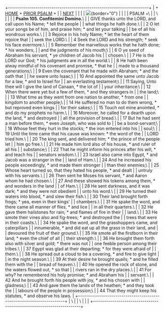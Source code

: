 +-----------------------------------------------------------------------+
| \+ [HOME](../index.html) + [PRIOR PSALM](Ps104.html) +                |
| [NEXT](Ps106.html)                                                    |
|                                                                       |
| ![](http://stats.superstats.com/b/ss/DAVIDMCMANNES/1){border="0"}     |
|                                                                       |
| PSALM +\                                                              |
| \                                                                     |
|                                                                       |
| **Psalm 105. Confitemini Domino.**\                                   |
| GIVE thanks unto the LORD, and call upon his Name; \* tell the people |
| what things he hath done.\                                            |
| 2 O let your songs be of him, and praise him; \* and let your talking |
| be of all his wondrous works.\                                        |
| 3 Rejoice in his holy Name; \* let the heart of them rejoice that     |
| seek the LORD.\                                                       |
| 4 Seek the LORD and his strength; \* seek his face evermore.\         |
| 5 Remember the marvellous works that he hath done; \* his wonders,    |
| and the judgments of his mouth;\                                      |
| 6 O ye seed of Abraham his servant, \* ye children of Jacob his       |
| chosen.\                                                              |
| 7 He is the LORD our God; \* his judgments are in all the world.\     |
| 8 He hath been alway mindful of his covenant and promise, \* that he  |
| made to a thousand generations;\                                      |
| 9 Even the covenant that he made with Abraham; \* and the oath that   |
| he sware unto Isaac;\                                                 |
| 10 And appointed the same unto Jacob for a law, \* and to Israel for  |
| an everlasting testament;\                                            |
| 11 Saying, Unto thee will I give the land of Canaan, \* the lot of    |
| your inheritance:\                                                    |
| 12 When there were yet but a few of them, \* and they strangers in    |
| the land;\                                                            |
| 13 What time as they went from one nation to another, \* from one     |
| kingdom to another people;\                                           |
| 14 He suffered no man to do them wrong, \* but reproved even kings    |
| for their sakes;\                                                     |
| 15 Touch not mine anointed, \* and do my prophets no harm.\           |
| 16 Moreover, he called for a dearth upon the land, \* and destroyed   |
| all the provision of bread.\                                          |
| 17 But he had sent a man before them, \* even Joseph, who was sold to |
| be a bond-servant;\                                                   |
| 18 Whose feet they hurt in the stocks; \* the iron entered into his   |
| soul;\                                                                |
| 19 Until the time came that his cause was known: \* the word of the   |
| LORD tried him.\                                                      |
| 20 The king sent, and delivered him; \* the prince of the people let  |
| him go free.\                                                         |
| 21 He made him lord also of his house, \* and ruler of all his        |
| substance;\                                                           |
| 22 That he might inform his princes after his will, \* and teach his  |
| senators wisdom.\                                                     |
| 23 Israel also came into Egypt, \* and Jacob was a stranger in the    |
| land of Ham.\                                                         |
| 24 And he increased his people exceedingly, \* and made them stronger |
| than their enemies;\                                                  |
| 25 Whose heart turned so, that they hated his people, \* and dealt    |
| untruly with his servants.\                                           |
| 26 Then sent he Moses his servant, \* and Aaron whom he had chosen.\  |
| 27 And these showed his tokens among them, \* and wonders in the land |
| of Ham.\                                                              |
| 28 He sent darkness, and it was dark; \* and they were not obedient   |
| unto his word.\                                                       |
| 29 He turned their waters into blood, \* and slew their fish.\        |
| 30 Their land brought forth frogs; \* yea, even in their kings\'      |
| chambers.\                                                            |
| 31 He spake the word, and there came all manner of flies, \* and lice |
| in all their quarters.\                                               |
| 32 He gave them hailstones for rain; \* and flames of fire in their   |
| land.\                                                                |
| 33 He smote their vines also and fig-trees; \* and destroyed the      |
| trees that were in their coasts.\                                     |
| 34 He spake the word, and the grasshoppers came, and caterpillars     |
| innumerable, \* and did eat up all the grass in their land, and       |
| devoured the fruit of their ground.\                                  |
| 35 He smote all the firstborn in their land; \* even the chief of all |
| their strength.\                                                      |
| 36 He brought them forth also with silver and gold; \* there was not  |
| one feeble person among their tribes.\                                |
| 37 Egypt was glad at their departing; \* for they were afraid of      |
| them.\                                                                |
| 38 He spread out a cloud to be a covering, \* and fire to give light  |
| in the night season.\                                                 |
| 39 At their desire he brought quails; \* and he filled them with the  |
| bread of heaven.\                                                     |
| 40 He opened the rock of stone, and the waters flowed out, \* so that |
| rivers ran in the dry places.\                                        |
| 41 For why? he remembered his holy promise; \* and Abraham his        |
| servant.\                                                             |
| 42 And he brought forth his people with joy, \* and his chosen with   |
| gladness;\                                                            |
| 43 And gave them the lands of the heathen; \* and they took the       |
| labours of the people in possession;\                                 |
| 44 That they might keep his statutes, \* and observe his laws.        |
+-----------------------------------------------------------------------+
| \                                                                     |
| \                                                                     |
| [](http://www.episcopalnet.org/DBS/DOR.html)                          |
+-----------------------------------------------------------------------+
